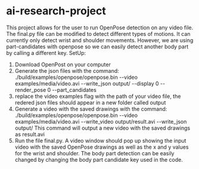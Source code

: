 # ai-research-project
This project allows for the user to run OpenPose detection on any video file. The final.py file can be modified to detect different types of motions. It can currently only detect wrist and shoulder movements. However, we are using part-candidates with openpose so we can easily detect another body part by calling a different key.
SetUp:
1. Download OpenPost on your computer
2. Generate the json files with the command:
./build/examples/openpose/openpose.bin --video examples/media/video.avi --write_json output/ --display 0 --render_pose 0 --part_candidates
3. replace the video examples flag with the path of your video file, the redered json files should appear in a new folder called output
4. Generate a video with the saved drawings with the command:
./build/examples/openpose/openpose.bin --video examples/media/video.avi --write_video output/result.avi --write_json output/
This command will output a new video with the saved drawings as result.avi
5. Run the file final.py. A video window should pop up showing the input video with the saved OpenPose drawings as well as the x and y values for the wrist and shoulder. The body part detection can be easily changed by changing the body part candidate key used in the code.
